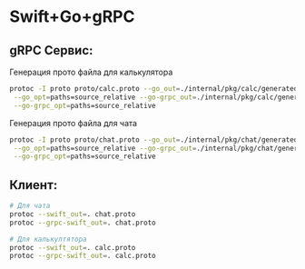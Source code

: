 # Swift+Go+gRPC

## gRPC Сервис:

Генерация прото файла для калькулятора
```bash
protoc -I proto proto/calc.proto --go_out=./internal/pkg/calc/generated/ \
 --go_opt=paths=source_relative --go-grpc_out=./internal/pkg/calc/generated/ \
 --go-grpc_opt=paths=source_relative
```

Генерация прото файла для чата
```bash
protoc -I proto proto/chat.proto --go_out=./internal/pkg/chat/generated/ \
 --go_opt=paths=source_relative --go-grpc_out=./internal/pkg/chat/generated/ \
 --go-grpc_opt=paths=source_relative
```

## Клиент:

```bash
# Для чата
protoc --swift_out=. chat.proto 
protoc --grpc-swift_out=. chat.proto

# Для калькултятора
protoc --swift_out=. calc.proto 
protoc --grpc-swift_out=. calc.proto
```
